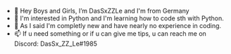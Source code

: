 - 👋 Hey Boys and Girls, I’m DasSxZZLe and I'm from Germany
- 👀 I'm interested in Python and I'm learning how to code sth with Python.
- 🌱 As I said I'm completly new and have nearly no experience in coding.
- 📫 If u need something or if u can give me tips, u can reach me on Discord: DasSx_ZZ_Le#1985

<!---
DasSxZZLe/DasSxZZLe is a ✨ special ✨ repository because its `README.md` (this file) appears on your GitHub profile.
You can click the Preview link to take a look at your changes.
--->
